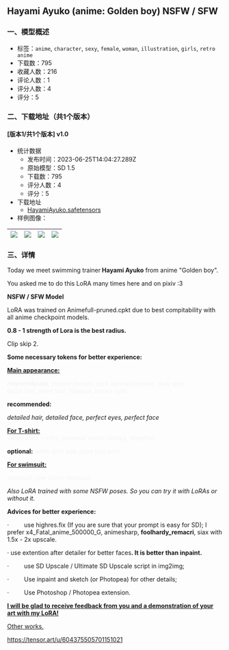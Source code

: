 ## Hayami Ayuko (anime: Golden boy) NSFW / SFW
### 一、模型概述

- 标签：`anime`, `character`, `sexy`, `female`, `woman`, `illustration`, `girls`, `retro anime`
- 下载数：795
- 收藏人数：216
- 评论人数：1
- 评分人数：4
- 评分：5

### 二、下载地址（共1个版本）

#### [版本1/共1个版本] v1.0

- 统计数据
  - 发布时间：2023-06-25T14:04:27.289Z
  - 原始模型：SD 1.5
  - 下载数：795
  - 评分人数：4
  - 评分：5
- 下载地址
  - [HayamiAyuko.safetensors](https://civitai.com/api/download/models/103802)
- 样例图像：

| <img src="https://image.civitai.com/xG1nkqKTMzGDvpLrqFT7WA/f9c8179c-7012-4606-b8f0-4d3c21af0353/width=450/1284326.jpeg" /> | <img src="https://image.civitai.com/xG1nkqKTMzGDvpLrqFT7WA/0a6a19d9-4566-4b8a-9a3d-47083c1bef98/width=450/1284334.jpeg" /> | <img src="https://image.civitai.com/xG1nkqKTMzGDvpLrqFT7WA/f54ed246-9c75-4884-80c0-bd535a10f364/width=450/1284336.jpeg" /> | <img src="https://image.civitai.com/xG1nkqKTMzGDvpLrqFT7WA/f194e274-6d4d-4ef7-ba96-9b2faa1c7c31/width=450/1284339.jpeg" /> |
| ---- | ---- | ---- | ---- |


### 三、详情
<p>Today we meet swimming trainer<strong> Hayami Ayuko</strong> from anime "Golden boy".</p><p>You asked me to do this LoRA many times here and on pixiv :3</p><p><strong>NSFW / SFW Model</strong></p><p></p><p>LoRA was trained on Animefull-pruned.cpkt due to best compitability with all anime checkpoint models.</p><p><strong>0.8 - 1 strength of Lora is the best radius. </strong></p><p>Clip skip 2.</p><p></p><p><strong>Some necessary tokens for better experience:</strong></p><p></p><p><strong><u>Main appearance:</u></strong></p><p><strong><em><span style="color:rgb(243, 244, 246)">HayamiAyuko</span></em></strong><em><span style="color:rgb(243, 244, 246)">, mature female, dark skinned female, dark skin, </span><br /><span style="color:rgb(243, 244, 246)">black hair, short hair, makeup, brown eyes</span></em></p><p><strong>recommended:</strong></p><p><em>detailed hair, detailed face, perfect eyes, perfect face</em></p><p><strong><u>For T-shirt:</u></strong><br /><em><span style="color:rgb(243, 244, 246)">White shirt, t-shirt, swimsuit under clothes, barefoot,</span></em></p><p><strong>optional:</strong><em> <span style="color:rgb(243, 244, 246)">white shirt with palm tree print</span></em></p><p></p><p><strong><u>For swimsuit:</u></strong></p><p><em><span style="color:rgb(243, 244, 246)">swimsuit, one-piece swimsuit</span></em></p><p></p><p><em>Also LoRA trained with some NSFW poses. So you can try it with LoRAs or without it.</em></p><p><strong>Advices for better experience:</strong></p><p>·         use highres.fix (If you are sure that your prompt is easy for SD); I prefer x4_Fatal_anime_500000_G, animesharp, <strong>foolhardy_remacri</strong>, siax with 1.5x - 2x upscale.</p><p>· use extention after detailer for better faces<strong>. It is better than inpaint.</strong></p><p>·         use SD Upscale / Ultimate SD Upscale script in img2img;</p><p>·         Use inpaint and sketch (or Photopea) for other details;</p><p>·         Use Photoshop / Photopea extension.</p><p><strong><u>I will be glad to receive feedback from you and a demonstration of your art with my LoRA!</u></strong></p><p><a target="_blank" rel="ugc" href="https://civitai.com/user/Enigmata">Other works.</a></p><p></p><p><a target="_blank" rel="ugc" href="https://tensor.art/u/604375505701151021">https://tensor.art/u/604375505701151021</a></p>
